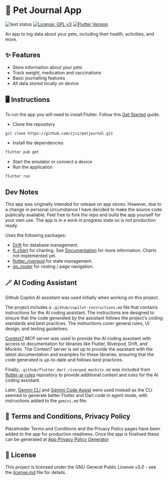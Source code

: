 # 🐰 Pet Journal App

![test status](https://github.com/zjcz/petjournal/actions/workflows/tests.yml/badge.svg)
[![License: GPL v3](https://img.shields.io/badge/License-GPLv3-blue.svg)](https://www.gnu.org/licenses/gpl-3.0)
[![Flutter Version](https://img.shields.io/badge/Flutter-^3.35.3-blue.svg)](https://flutter.dev/)

An app to log data about your pets, including their health, activities, and more.

## ✨ Features

- Store information about your pets
- Track weight, medication and vaccinations
- Basic journalling features
- All data stored locally on device

## 🖥️ Instructions

To run the app you will need to install Flutter. Follow this [Get Started](https://docs.flutter.dev/get-started/install) guide.

- Clone the repository

```bash
git clone https://github.com/zjcz/petjournal.git
```

- Install the dependencies

```bash
flutter pub get
```

- Start the emulator or connect a device
- Run the application

```bash
flutter run
```

## Dev Notes

This app was originally intended for release on app stores. However, due to a change in personal circumstance I have decided to make the source code publically available. Feel free to fork the repo and build the app yourself for your own use.  The app is in a work in progress state so is not production ready.

Uses the following packages:

- [Drift](https://pub.dev/packages/drift) for database management.
- [fl_chart](https://pub.dev/packages/fl_chart) for charting. See [Documentation](https://github.com/imaNNeo/fl_chart/tree/main/repo_files/documentations) for more information.  Charts not implemented yet.
- [flutter_riverpod](https://pub.dev/packages/flutter_riverpod) for state management.
- [go_router](https://pub.dev/packages/go_router) for routing / page navigation.

## 🪄 AI Coding Assistant

Github Copilot AI assistant was used initially when working on this project.

The project includes a `.github/copilot-instructions.md` file that contains instructions for the AI coding assistant. The instructions are designed to ensure that the code generated by the assistant follows the project's coding standards and best practices. The instructions cover general rules, UI design, and testing guidelines.

[Context7](https://github.com/upstash/context7) MCP server was used to provide the AI coding assistant with access to documentation for libraries like Flutter, Riverpod, Drift, and Mockito. The Context7 server is set up to provide the assistant with the latest documentation and examples for these libraries, ensuring that the code generated is up-to-date and follows best practices.

Finally, `.github/flutter_dart_riverpod_mockito.md` was included from [flutter-ai-rules](https://github.com/evanca/flutter-ai-rules) repository to provide additional context and rules for the AI coding assistant.

Later, [Gemini CLI](https://github.com/google-gemini/gemini-cli) and [Gemini Code Assist](https://marketplace.visualstudio.com/items?itemName=Google.geminicodeassist) were used instead as the CLI seemed to generate better Flutter and Dart code in agent mode, with instructions added to the `gemini.md` file.

## 📄 Terms and Conditions, Privacy Policy

Placeholder Terms and Conditions and the Privacy Policy pages have been added to the app for production readiness. Once the app is finalised these can be generated at [App Privacy Policy Generator](https://app-privacy-policy-generator.firebaseapp.com/)

## 💼 License

This project is licensed under the GNU General Public License v3.0 - see the [license.md](license.md) file for details.
